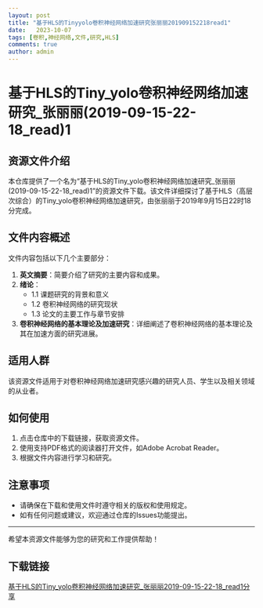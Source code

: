 ```yaml
---
layout: post
title: "基于HLS的Tinyyolo卷积神经网络加速研究张丽丽201909152218read1"
date:   2023-10-07
tags: [卷积,神经网络,文件,研究,HLS]
comments: true
author: admin
---
```

# 基于HLS的Tiny_yolo卷积神经网络加速研究_张丽丽(2019-09-15-22-18_read)1

## 资源文件介绍

本仓库提供了一个名为“基于HLS的Tiny_yolo卷积神经网络加速研究_张丽丽(2019-09-15-22-18_read)1”的资源文件下载。该文件详细探讨了基于HLS（高层次综合）的Tiny_yolo卷积神经网络加速研究，由张丽丽于2019年9月15日22时18分完成。

## 文件内容概述

文件内容包括以下几个主要部分：

1. **英文摘要**：简要介绍了研究的主要内容和成果。
2. **绪论**：
   - 1.1 课题研究的背景和意义
   - 1.2 卷积神经网络的研究现状
   - 1.3 论文的主要工作与章节安排
3. **卷积神经网络的基本理论及加速研究**：详细阐述了卷积神经网络的基本理论及其在加速方面的研究进展。

## 适用人群

该资源文件适用于对卷积神经网络加速研究感兴趣的研究人员、学生以及相关领域的从业者。

## 如何使用

1. 点击仓库中的下载链接，获取资源文件。
2. 使用支持PDF格式的阅读器打开文件，如Adobe Acrobat Reader。
3. 根据文件内容进行学习和研究。

## 注意事项

- 请确保在下载和使用文件时遵守相关的版权和使用规定。
- 如有任何问题或建议，欢迎通过仓库的Issues功能提出。

---

希望本资源文件能够为您的研究和工作提供帮助！

## 下载链接

[基于HLS的Tiny_yolo卷积神经网络加速研究_张丽丽2019-09-15-22-18_read1分享](https://pan.quark.cn/s/c16562fb0f9e)